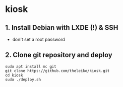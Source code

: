# kiosk
 
## 1. Install Debian with LXDE (!) & SSH
- don't set a root password 

## 2. Clone git repository and deploy
    sudo apt install mc git
    git clone https://github.com/theleiko/kiosk.git
    cd kiosk
    sudo ./deploy.sh